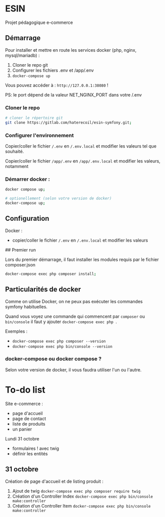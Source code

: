 # ESIN

Projet pédagogique e-commerce

## Démarrage

Pour installer et mettre en route les services docker (php, nginx, mysql/mariadb) :

1. Cloner le repo git
2. Configurer les fichiers .env et /app/.env
3. `docker-compose up`


Vous pouvez accéder à : `http://127.0.0.1:38080` !


PS: le port dépend de la valeur NET_NGINX_PORT dans votre /.env
 

### Cloner le repo

```bash
# cloner le répertoire git
git clone https://gitlab.com/haterecoil/esin-symfony.git;
```

### Configurer l'environnement

Copier/coller le fichier `/.env` en `/.env.local` et modifier les valeurs tel que souhaité.

Copier/coller le fichier `/app/.env` en `/app/.env.local` et modifier les valeurs, notamment 


### Démarrer docker :

```bash
docker compose up;

# optionellement (selon votre version de docker)
docker-compose up;
```

## Configuration

Docker : 
- copier/coller le fichier `/.env` en `/.env.local` et modifier les valeurs

## Premier run

Lors du premier démarrage, il faut installer les modules requis par le fichier composer.json

```bash
docker-compose exec php composer install;
```


## Particularités de docker

Comme on utilise Docker, on ne peux pas exécuter les commandes symfony habituelles. 

Quand vous voyez une commande qui commencent par `composer` ou `bin/console` il faut y ajouter `docker-compose exec php `.

Exemples : 
-  `docker-compose exec php composer --version`
-  `docker-compose exec php bin/console --version`


### docker-compose ou docker compose ?

Selon votre version de docker, il vous faudra utiliser l'un ou l'autre. 

# To-do list


Site e-commerce : 
- page d'accueil
- page de contact
- liste de produits
- un panier

Lundi 31 octobre 
- formulaires ! avec twig 
- définir les entités

## 31 octobre

Création de page d'accueil et de listing produit : 
1. Ajout de twig `docker-compose exec php composer require twig`
2. Création d'un Controller Index `docker-compose exec php bin/console make:controller`
3. Création d'un Controller Item `docker-compose exec php bin/console make:controller`